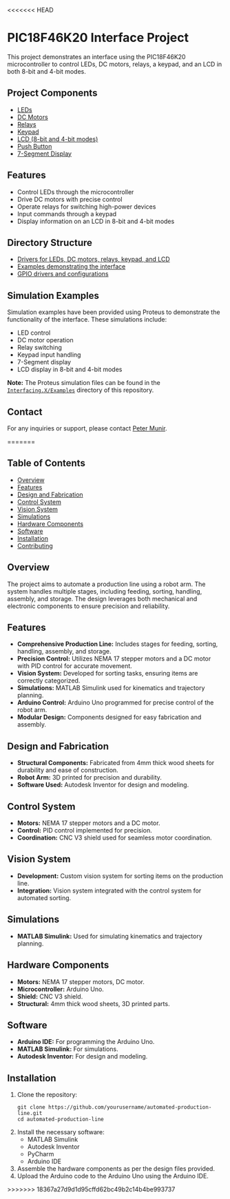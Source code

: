 
<<<<<<< HEAD
  <h1>PIC18F46K20 Interface Project</h1>
        <p>This project demonstrates an interface using the PIC18F46K20 microcontroller to control LEDs, DC motors, relays, a keypad, and an LCD in both 8-bit and 4-bit modes.</p>
        
  <h2>Project Components</h2>
        <ul>
            <li><a href="Interfacing.X/ECU_layer/led">LEDs</a></li>
            <li><a href="Interfacing.X/ECU_layer/dc_motor">DC Motors</a></li>
            <li><a href="Interfacing.X/ECU_layer/relay">Relays</a></li>
            <li><a href="Interfacing.X/ECU_layer/Keypad">Keypad</a></li>
            <li><a href="Interfacing.X/ECU_layer/lcd">LCD (8-bit and 4-bit modes)</a></li>
            <li><a href="Interfacing.X/ECU_layer/button">Push Button</a></li>
            <li><a href="Interfacing.X/ECU_layer/7-seg">7-Segment Display</a></li>
        </ul>
        
  <h2>Features</h2>
        <ul>
            <li>Control LEDs through the microcontroller</li>
            <li>Drive DC motors with precise control</li>
            <li>Operate relays for switching high-power devices</li>
            <li>Input commands through a keypad</li>
            <li>Display information on an LCD in 8-bit and 4-bit modes</li>
        </ul>
        
  <h2>Directory Structure</h2>
        <ul>
            <li><a href="Interfacing.X/ECU_layer">Drivers for LEDs, DC motors, relays, keypad, and LCD</a></li>
            <li><a href="Interfacing.X/Examples">Examples demonstrating the interface</a></li>
            <li><a href="Interfacing.X/MCAL_layer/GPIO">GPIO drivers and configurations</a></li>
        </ul>
        
  <h2>Simulation Examples</h2>
        <p>Simulation examples have been provided using Proteus to demonstrate the functionality of the interface. These simulations include:</p>
        <ul>
            <li>LED control</li>
            <li>DC motor operation</li>
            <li>Relay switching</li>
            <li>Keypad input handling</li>
            <li>7-Segment display</li>
            <li>LCD display in 8-bit and 4-bit modes</li>
        </ul>
        <div class="simulation">
            <p><strong>Note:</strong> The Proteus simulation files can be found in the <a href="Interfacing.X/Examples"><code>Interfacing.X/Examples</code></a> directory of this repository.</p>
        </div>
        
  <h2>Contact</h2>
        <p>For any inquiries or support, please contact <a href="mailto:peter.munir2000@gmail.com">Peter Munir</a>.</p>
    </div>
</body>
</html>
=======
<h2>Table of Contents</h2>
    <ul>
        <li><a href="#overview">Overview</a></li>
        <li><a href="#features">Features</a></li>
        <li><a href="#design-and-fabrication">Design and Fabrication</a></li>
        <li><a href="#control-system">Control System</a></li>
        <li><a href="#vision-system">Vision System</a></li>
        <li><a href="#simulations">Simulations</a></li>
        <li><a href="#hardware-components">Hardware Components</a></li>
        <li><a href="#software">Software</a></li>
        <li><a href="#installation">Installation</a></li>
        <li><a href="#contributing">Contributing</a></li>
    </ul>

<h2 id="overview">Overview</h2>
    <p>The project aims to automate a production line using a robot arm. The system handles multiple stages, including feeding, sorting, handling, assembly, and storage. The design leverages both mechanical and electronic components to ensure precision and reliability.</p>

<h2 id="features">Features</h2>
    <ul>
        <li><strong>Comprehensive Production Line:</strong> Includes stages for feeding, sorting, handling, assembly, and storage.</li>
        <li><strong>Precision Control:</strong> Utilizes NEMA 17 stepper motors and a DC motor with PID control for accurate movement.</li>
        <li><strong>Vision System:</strong> Developed for sorting tasks, ensuring items are correctly categorized.</li>
        <li><strong>Simulations:</strong> MATLAB Simulink used for kinematics and trajectory planning.</li>
        <li><strong>Arduino Control:</strong> Arduino Uno programmed for precise control of the robot arm.</li>
        <li><strong>Modular Design:</strong> Components designed for easy fabrication and assembly.</li>
    </ul>

<h2 id="design-and-fabrication">Design and Fabrication</h2>
    <ul>
        <li><strong>Structural Components:</strong> Fabricated from 4mm thick wood sheets for durability and ease of construction.</li>
        <li><strong>Robot Arm:</strong> 3D printed for precision and durability.</li>
        <li><strong>Software Used:</strong> Autodesk Inventor for design and modeling.</li>
    </ul>

<h2 id="control-system">Control System</h2>
    <ul>
        <li><strong>Motors:</strong> NEMA 17 stepper motors and a DC motor.</li>
        <li><strong>Control:</strong> PID control implemented for precision.</li>
        <li><strong>Coordination:</strong> CNC V3 shield used for seamless motor coordination.</li>
    </ul>

<h2 id="vision-system">Vision System</h2>
    <ul>
        <li><strong>Development:</strong> Custom vision system for sorting items on the production line.</li>
        <li><strong>Integration:</strong> Vision system integrated with the control system for automated sorting.</li>
    </ul>

<h2 id="simulations">Simulations</h2>
    <ul>
        <li><strong>MATLAB Simulink:</strong> Used for simulating kinematics and trajectory planning.</li>
    </ul>

<h2 id="hardware-components">Hardware Components</h2>
    <ul>
        <li><strong>Motors:</strong> NEMA 17 stepper motors, DC motor.</li>
        <li><strong>Microcontroller:</strong> Arduino Uno.</li>
        <li><strong>Shield:</strong> CNC V3 shield.</li>
        <li><strong>Structural:</strong> 4mm thick wood sheets, 3D printed parts.</li>
    </ul>

<h2 id="software">Software</h2>
    <ul>
        <li><strong>Arduino IDE:</strong> For programming the Arduino Uno.</li>
        <li><strong>MATLAB Simulink:</strong> For simulations.</li>
        <li><strong>Autodesk Inventor:</strong> For design and modeling.</li>
    </ul>

<h2 id="installation">Installation</h2>
    <ol>
        <li>Clone the repository:
            <pre><code>git clone https://github.com/yourusername/automated-production-line.git
cd automated-production-line</code></pre>
        </li>
        <li>Install the necessary software:
            <ul>
                <li>MATLAB Simulink</li>
                <li>Autodesk Inventor</li>
                <li>PyCharm</li>
                <li>Arduino IDE</li>
            </ul>
        </li>
        <li>Assemble the hardware components as per the design files provided.</li>
        <li>Upload the Arduino code to the Arduino Uno using the Arduino IDE.</li>
    </ol>
>>>>>>> 18367a27d9d1d95cffd62bc49b2c14b4be993737
